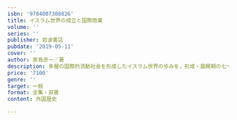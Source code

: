 ```yaml
---
isbn: '9784007308826'
title: イスラム世界の成立と国際商業
volume: ''
series: ''
publisher: 岩波書店
pubdate: '2019-05-11'
cover: ''
author: 家島彦一／著
description: 多層の国際的流動社会を形成したイスラム世界の歩みを，形成・展開期の七～一〇世紀を中心に考察する．
price: '7100'
genre: ''
target: 一般
format: 全集・双書
content: 外国歴史

---
```

